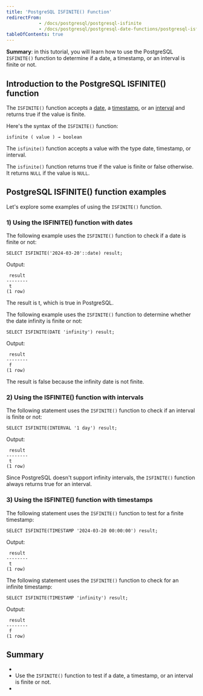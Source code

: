 ```yaml
---
title: 'PostgreSQL ISFINITE() Function'
redirectFrom:
            - /docs/postgresql/postgresql-isfinite 
            - /docs/postgresql/postgresql-date-functions/postgresql-isfinite/
tableOfContents: true
---
```



**Summary**: in this tutorial, you will learn how to use the PostgreSQL `ISFINITE()` function to determine if a date, a timestamp, or an interval is finite or not.





## Introduction to the PostgreSQL ISFINITE() function





The `ISFINITE()` function accepts a [date](/docs/postgresql/postgresql-date/), a [timestamp](https://www.postgresqltutorial.com/postgresql-tutorial/postgresql-timestamp/), or an [interval](https://www.postgresqltutorial.com/postgresql-tutorial/postgresql-interval) and returns true if the value is finite.





Here's the syntax of the `ISFINITE()` function:





```
isfinite ( value ) → boolean
```





The `isfinite()` function accepts a value with the type date, timestamp, or interval.





The `isfinite()` function returns true if the value is finite or false otherwise. It returns `NULL` if the value is `NULL`.





## PostgreSQL ISFINITE() function examples





Let's explore some examples of using the `ISFINITE()` function.





### 1) Using the ISFINITE() function with dates





The following example uses the `ISFINITE()` function to check if a date is finite or not:





```
SELECT ISFINITE('2024-03-20'::date) result;
```





Output:





```
 result
--------
 t
(1 row)
```





The result is t, which is true in PostgreSQL.





The following example uses the `ISFINITE()` function to determine whether the date infinity is finite or not:





```
SELECT ISFINITE(DATE 'infinity') result;
```





Output:





```
 result
--------
 f
(1 row)
```





The result is false because the infinity date is not finite.





### 2) Using the ISFINITE() function with intervals





The following statement uses the `ISFINITE()` function to check if an interval is finite or not:





```
SELECT ISFINITE(INTERVAL '1 day') result;
```





Output:





```
 result
--------
 t
(1 row)
```





Since PostgreSQL doesn't support infinity intervals, the `ISFINITE()` function always returns true for an interval.





### 3) Using the ISFINITE() function with timestamps





The following statement uses the `ISFINITE()` function to test for a finite timestamp:





```
SELECT ISFINITE(TIMESTAMP '2024-03-20 00:00:00') result;
```





Output:





```
 result
--------
 t
(1 row)
```





The following statement uses the `ISFINITE()` function to check for an infinite timestamp:





```
SELECT ISFINITE(TIMESTAMP 'infinity') result;
```





Output:





```
 result
--------
 f
(1 row)
```





## Summary





- 
- Use the `ISFINITE()` function to test if a date, a timestamp, or an interval is finite or not.
- 


